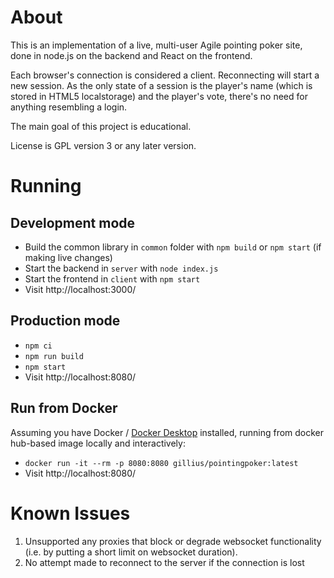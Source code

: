 # About

This is an implementation of a live, multi-user Agile pointing poker site, done in node.js on the backend and React on
the frontend.

Each browser's connection is considered a client. Reconnecting will start a new session. As the only state of a session
is the player's name (which is stored in HTML5 localstorage) and the player's vote, there's no need for anything
resembling a login.

The main goal of this project is educational.

License is GPL version 3 or any later version.

# Running

## Development mode

* Build the common library in `common` folder with `npm build` or `npm start` (if making live changes)
* Start the backend in `server` with `node index.js`
* Start the frontend in `client` with `npm start`
* Visit http://localhost:3000/

## Production mode

* `npm ci`
* `npm run build`
* `npm start`
* Visit http://localhost:8080/

## Run from Docker

Assuming you have Docker / [Docker Desktop](https://hub.docker.com/editions/community/docker-ce-desktop-windows)
installed, running from docker hub-based image locally and interactively:

* `docker run -it --rm -p 8080:8080 gillius/pointingpoker:latest`
* Visit http://localhost:8080/

# Known Issues

1. Unsupported any proxies that block or degrade websocket functionality (i.e. by putting a short limit on websocket duration).
1. No attempt made to reconnect to the server if the connection is lost
